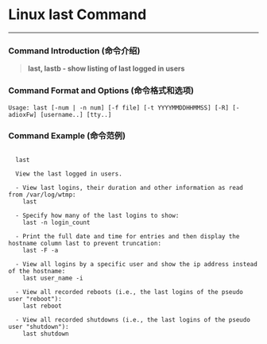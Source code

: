 # Linux last Command
-------------------
### Command Introduction (命令介绍)
> **last, lastb - show listing of last logged in users**
### Command Format and Options (命令格式和选项)
```
Usage: last [-num | -n num] [-f file] [-t YYYYMMDDHHMMSS] [-R] [-adioxFw] [username..] [tty..]
```
### Command Example (命令范例)
```

  last

  View the last logged in users.

  - View last logins, their duration and other information as read from /var/log/wtmp:
    last

  - Specify how many of the last logins to show:
    last -n login_count

  - Print the full date and time for entries and then display the hostname column last to prevent truncation:
    last -F -a

  - View all logins by a specific user and show the ip address instead of the hostname:
    last user_name -i

  - View all recorded reboots (i.e., the last logins of the pseudo user "reboot"):
    last reboot

  - View all recorded shutdowns (i.e., the last logins of the pseudo user "shutdown"):
    last shutdown


```

